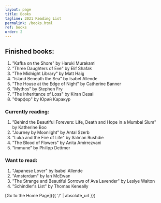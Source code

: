 ```yaml
---
layout: page
title: Books
tagline: 2021 Reading List
permalink: /books.html
ref: books
order: 2
---
```


<h2>Finished books:</h2>
<ol>
  <li>"Kafka on the Shore" by Haruki Murakami</li>
  <li>"Three Daughters of Eve" by Elif Shafak</li>
  <li>"The Midnight Library" by Matt Haig</li>
  <li>"Island Beneath the Sea" by Isabel Allende</li>
  <li>"The House at the Edge of Night" by Catherine Banner</li>
  <li>"Mythos" by Stephen Fry</li>
  <li>"The Inheritance of Loss" by Kiran Desai</li>
  <li>"Фарфор" by Юрий Каракур</li>
</ol>

<h3>Currently reading:</h3>
<ol>
  <li>"Behind the Beautiful Forevers: Life, Death and Hope in a Mumbai Slum" by Katherine Boo</li>
  <li>"Journey by Moonlight" by Antal Szerb</li>
  <li>"Luka and the Fire of Life" by Salman Rushdie</li>
  <li>"The Blood of Flowers" by Anita Amirrezvani</li>
  <li>"Immune" by Philipp Dettmer</li>
</ol>

<h3>Want to read:</h3>
<ol>
  <li>"Japanese Lover" by Isabel Allende</li>
  <li>"Amsterdam" by Ian McEwan</li>
  <li>"The Strange and Beautiful Sorrows of Ava Lavender" by Leslye Walton</li>
  <li>"Schindler's List" by Thomas Keneally</li>
</ol>

[Go to the Home Page]({{ '/' | absolute_url }})
